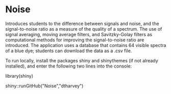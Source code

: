 # Noise

Introduces students to the difference between signals and noise, and the signal-to-noise ratio as a measure of the quality of a spectrum. The use of signal averaging, moving average filters, and Savitzky-Golay filters as computational methods for improving the signal-to-noise ratio are introduced. The application uses a database that contains 64 visible spectra of a blue dye; students can download the data as a .csv file.

To run locally, install the packages shiny and shinythemes (if not already installed), and enter the following two lines into the console:

library(shiny)

shiny::runGitHub("Noise","dtharvey")
